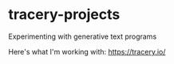 # tracery-projects
Experimenting with generative text programs

Here's what I'm working with: https://tracery.io/
